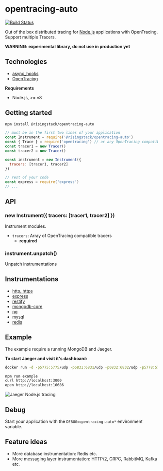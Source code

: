 # opentracing-auto

[![Build Status](https://travis-ci.org/RisingStack/opentracing-auto.svg?branch=master)](https://travis-ci.org/RisingStack/opentracing-auto)  

Out of the box distributed tracing for [Node.js](https://nodejs.org) applications with OpenTracing.
Support multiple Tracers.

**WARNING: experimental library, do not use in production yet**

## Technologies

- [async_hooks](https://github.com/nodejs/node/blob/master/doc/api/async_hooks.md)
- [OpenTracing](http://opentracing.io/)

**Requirements**

- Node.js, >= v8

## Getting started

```sh
npm install @risingstack/opentracing-auto
```

```js
// must be in the first two lines of your application
const Instrument = require('@risingstack/opentracing-auto')
const { Trace } = require('opentracing') // or any OpenTracing compatible tracer like jaeger-client
const tracer1 = new Tracer()
const tracer2 = new Tracer()

const instrument = new Instrument({
  tracers: [tracer1, tracer2]
})

// rest of your code
const express = require('express')
// ...
```

## API

### new Instrument({ tracers: [tracer1, tracer2] })

Instrument modules.

- `tracers`: Array of OpenTracing compatible tracers
  - **required**

### instrument.unpatch()

Unpatch instrumentations

## Instrumentations

- [http, https](https://nodejs.org/api/http.html)
- [express](https://expressjs.com/)
- [restify](http://restify.com/)
- [mongodb-core](https://www.npmjs.com/package/mongodb-core)
- [pg](https://www.npmjs.com/package/pg)
- [mysql](https://www.npmjs.com/package/mysql)
- [redis](https://www.npmjs.com/package/redis)

## Example

The example require a running MongoDB and Jaeger.

**To start Jaeger and visit it's dashboard:**

```sh
docker run -d -p5775:5775/udp -p6831:6831/udp -p6832:6832/udp -p5778:5778 -p16686:16686 -p14268:14268 jaegertracing/all-in-one:latest && open http://localhost:16686
```

```sh
npm run example
curl http://localhost:3000
open http://localhost:16686
```

![Jaeger Node.js tracing](https://user-images.githubusercontent.com/1764512/26843812-c3198758-4af1-11e7-8aa3-1da55d9e58b6.png)

## Debug

Start your application with the `DEBUG=opentracing-auto*` environment variable.

## Feature ideas

- More database instrumentation: Redis etc.
- More messaging layer instrumentation: HTTP/2, GRPC, RabbitMQ, Kafka etc.
